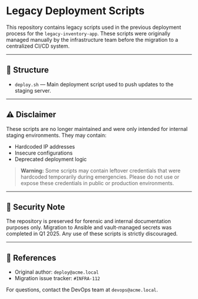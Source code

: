 #  Legacy Deployment Scripts

This repository contains legacy scripts used in the previous deployment process for the `legacy-inventory-app`. These scripts were originally managed manually by the infrastructure team before the migration to a centralized CI/CD system.

---

## 📁 Structure

- `deploy.sh` — Main deployment script used to push updates to the staging server.

---

## ⚠️ Disclaimer

These scripts are no longer maintained and were only intended for internal staging environments. They may contain:

- Hardcoded IP addresses
- Insecure configurations
- Deprecated deployment logic

> **Warning:** Some scripts may contain leftover credentials that were hardcoded temporarily during emergencies. Please do not use or expose these credentials in public or production environments.

---

## 🔐 Security Note

The repository is preserved for forensic and internal documentation purposes only. Migration to Ansible and vault-managed secrets was completed in Q1 2025. Any use of these scripts is strictly discouraged.

---

## 📝 References

- Original author: `deploy@acme.local`
- Migration issue tracker: `#INFRA-112`

For questions, contact the DevOps team at `devops@acme.local`.
